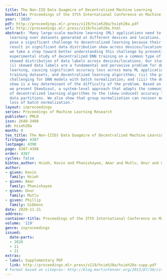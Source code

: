 ```yaml
---
title: The Non-IID Data Quagmire of Decentralized Machine Learning
booktitle: Proceedings of the 37th International Conference on Machine Learning
year: '2020'
pdf: http://proceedings.mlr.press/v119/hsieh20a/hsieh20a.pdf
url: http://proceedings.mlr.press/v119/hsieh20a.html
abstract: 'Many large-scale machine learning (ML) applications need to perform decentralized
  learning over datasets generated at different devices and locations. Such datasets
  pose a significant challenge to decentralized learning because their different contexts
  result in significant data distribution skew across devices/locations. In this paper,
  we take a step toward better understanding this challenge by presenting a detailed
  experimental study of decentralized DNN training on a common type of data skew:
  skewed distribution of data labels across devices/locations. Our study shows that:
  (i) skewed data labels are a fundamental and pervasive problem for decentralized
  learning, causing significant accuracy loss across many ML applications, DNN models,
  training datasets, and decentralized learning algorithms; (ii) the problem is particularly
  challenging for DNN models with batch normalization; and (iii) the degree of data
  skew is a key determinant of the difficulty of the problem. Based on these findings,
  we present SkewScout, a system-level approach that adapts the communication frequency
  of decentralized learning algorithms to the (skew-induced) accuracy loss between
  data partitions. We also show that group normalization can recover much of the accuracy
  loss of batch normalization.'
layout: inproceedings
series: Proceedings of Machine Learning Research
publisher: PMLR
issn: 2640-3498
id: hsieh20a
month: 0
tex_title: The Non-{IID} Data Quagmire of Decentralized Machine Learning
firstpage: 4387
lastpage: 4398
page: 4387-4398
order: 4387
cycles: false
bibtex_author: Hsieh, Kevin and Phanishayee, Amar and Mutlu, Onur and Gibbons, Phillip
author:
- given: Kevin
  family: Hsieh
- given: Amar
  family: Phanishayee
- given: Onur
  family: Mutlu
- given: Phillip
  family: Gibbons
date: 2020-11-21
address: 
container-title: Proceedings of the 37th International Conference on Machine Learning
volume: '119'
genre: inproceedings
issued:
  date-parts:
  - 2020
  - 11
  - 21
extras:
- label: Supplementary PDF
  link: http://proceedings.mlr.press/v119/hsieh20a/hsieh20a-supp.pdf
# Format based on citeproc: http://blog.martinfenner.org/2013/07/30/citeproc-yaml-for-bibliographies/
---
```

